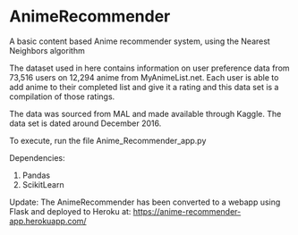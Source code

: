 # AnimeRecommender

A basic content based Anime recommender system, using the Nearest Neighbors algorithm

The dataset used in here contains information 
on user preference data from 73,516 users on 12,294 anime from MyAnimeList.net. 
Each user is able to add anime to their completed list and 
give it a rating and this data set is a compilation of those ratings. 

The data was sourced from MAL and made available through Kaggle.
The data set is dated around December 2016.

To execute, run the file Anime_Recommender_app.py

Dependencies:
1. Pandas
2. ScikitLearn

Update:
The AnimeRecommender has been converted to a webapp using Flask and deployed to Heroku at:
https://anime-recommender-app.herokuapp.com/
